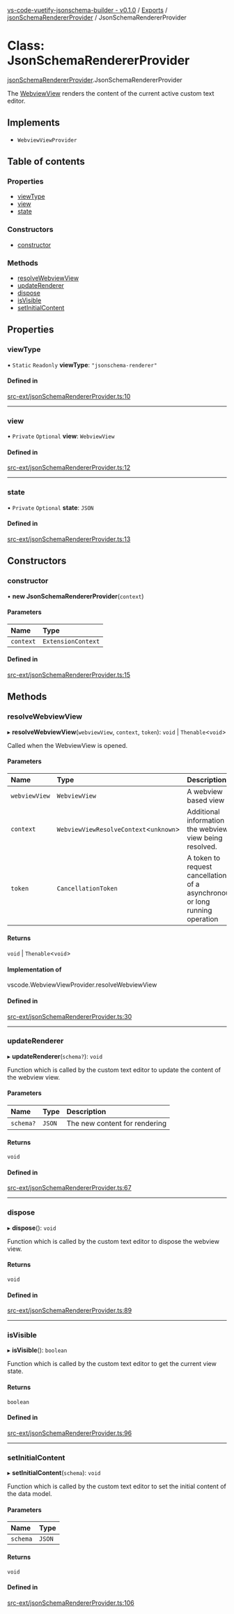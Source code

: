 [vs-code-vuetify-jsonschema-builder - v0.1.0](../README.md) / [Exports](../modules.md) / [jsonSchemaRendererProvider](../modules/jsonSchemaRendererProvider.md) / JsonSchemaRendererProvider

# Class: JsonSchemaRendererProvider

[jsonSchemaRendererProvider](../modules/jsonSchemaRendererProvider.md).JsonSchemaRendererProvider

The [WebviewView](https://code.visualstudio.com/api/extension-guides/webview) renders the content of the current active
custom text editor.

## Implements

- `WebviewViewProvider`

## Table of contents

### Properties

- [viewType](jsonSchemaRendererProvider.JsonSchemaRendererProvider.md#viewtype)
- [view](jsonSchemaRendererProvider.JsonSchemaRendererProvider.md#view)
- [state](jsonSchemaRendererProvider.JsonSchemaRendererProvider.md#state)

### Constructors

- [constructor](jsonSchemaRendererProvider.JsonSchemaRendererProvider.md#constructor)

### Methods

- [resolveWebviewView](jsonSchemaRendererProvider.JsonSchemaRendererProvider.md#resolvewebviewview)
- [updateRenderer](jsonSchemaRendererProvider.JsonSchemaRendererProvider.md#updaterenderer)
- [dispose](jsonSchemaRendererProvider.JsonSchemaRendererProvider.md#dispose)
- [isVisible](jsonSchemaRendererProvider.JsonSchemaRendererProvider.md#isvisible)
- [setInitialContent](jsonSchemaRendererProvider.JsonSchemaRendererProvider.md#setinitialcontent)

## Properties

### viewType

▪ `Static` `Readonly` **viewType**: ``"jsonschema-renderer"``

#### Defined in

[src-ext/jsonSchemaRendererProvider.ts:10](https://github.com/FlowSquad/vs-code-vuetify-jsonschema-builder/blob/d75cf16/src-ext/jsonSchemaRendererProvider.ts#L10)

___

### view

• `Private` `Optional` **view**: `WebviewView`

#### Defined in

[src-ext/jsonSchemaRendererProvider.ts:12](https://github.com/FlowSquad/vs-code-vuetify-jsonschema-builder/blob/d75cf16/src-ext/jsonSchemaRendererProvider.ts#L12)

___

### state

• `Private` `Optional` **state**: `JSON`

#### Defined in

[src-ext/jsonSchemaRendererProvider.ts:13](https://github.com/FlowSquad/vs-code-vuetify-jsonschema-builder/blob/d75cf16/src-ext/jsonSchemaRendererProvider.ts#L13)

## Constructors

### constructor

• **new JsonSchemaRendererProvider**(`context`)

#### Parameters

| Name | Type |
| :------ | :------ |
| `context` | `ExtensionContext` |

#### Defined in

[src-ext/jsonSchemaRendererProvider.ts:15](https://github.com/FlowSquad/vs-code-vuetify-jsonschema-builder/blob/d75cf16/src-ext/jsonSchemaRendererProvider.ts#L15)

## Methods

### resolveWebviewView

▸ **resolveWebviewView**(`webviewView`, `context`, `token`): `void` \| `Thenable`<`void`\>

Called when the WebviewView is opened.

#### Parameters

| Name | Type | Description |
| :------ | :------ | :------ |
| `webviewView` | `WebviewView` | A webview based view |
| `context` | `WebviewViewResolveContext`<`unknown`\> | Additional information the webview view being resolved. |
| `token` | `CancellationToken` | A token to request cancellation of a asynchronous or long running operation |

#### Returns

`void` \| `Thenable`<`void`\>

#### Implementation of

vscode.WebviewViewProvider.resolveWebviewView

#### Defined in

[src-ext/jsonSchemaRendererProvider.ts:30](https://github.com/FlowSquad/vs-code-vuetify-jsonschema-builder/blob/d75cf16/src-ext/jsonSchemaRendererProvider.ts#L30)

___

### updateRenderer

▸ **updateRenderer**(`schema?`): `void`

Function which is called by the custom text editor to update the content of the webview view.

#### Parameters

| Name | Type | Description |
| :------ | :------ | :------ |
| `schema?` | `JSON` | The new content for rendering |

#### Returns

`void`

#### Defined in

[src-ext/jsonSchemaRendererProvider.ts:67](https://github.com/FlowSquad/vs-code-vuetify-jsonschema-builder/blob/d75cf16/src-ext/jsonSchemaRendererProvider.ts#L67)

___

### dispose

▸ **dispose**(): `void`

Function which is called by the custom text editor to dispose the webview view.

#### Returns

`void`

#### Defined in

[src-ext/jsonSchemaRendererProvider.ts:89](https://github.com/FlowSquad/vs-code-vuetify-jsonschema-builder/blob/d75cf16/src-ext/jsonSchemaRendererProvider.ts#L89)

___

### isVisible

▸ **isVisible**(): `boolean`

Function which is called by the custom text editor to get the current view state.

#### Returns

`boolean`

#### Defined in

[src-ext/jsonSchemaRendererProvider.ts:96](https://github.com/FlowSquad/vs-code-vuetify-jsonschema-builder/blob/d75cf16/src-ext/jsonSchemaRendererProvider.ts#L96)

___

### setInitialContent

▸ **setInitialContent**(`schema`): `void`

Function which is called by the custom text editor to set the initial content of the data model.

#### Parameters

| Name | Type |
| :------ | :------ |
| `schema` | `JSON` |

#### Returns

`void`

#### Defined in

[src-ext/jsonSchemaRendererProvider.ts:106](https://github.com/FlowSquad/vs-code-vuetify-jsonschema-builder/blob/d75cf16/src-ext/jsonSchemaRendererProvider.ts#L106)
